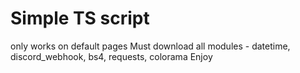 # Simple TS script
only works on default pages
  Must download all modules - datetime, discord_webhook, bs4, requests, colorama
  Enjoy


